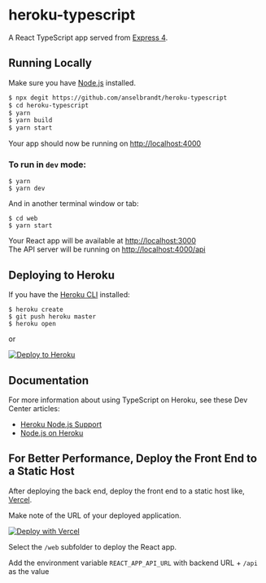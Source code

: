 # heroku-typescript

A React TypeScript app served from [Express 4](http://expressjs.com/).

## Running Locally

Make sure you have [Node.js](http://nodejs.org/) installed.

```sh
$ npx degit https://github.com/anselbrandt/heroku-typescript
$ cd heroku-typescript
$ yarn
$ yarn build
$ yarn start
```

Your app should now be running on [http://localhost:4000](http://localhost:4000/)

### To run in `dev` mode:

```
$ yarn
$ yarn dev
```

And in another terminal window or tab:

```
$ cd web
$ yarn start
```

Your React app will be available at [http://localhost:3000](http://localhost:3000/)  
The API server will be running on [http://localhost:4000/api](http://localhost:4000/api)

## Deploying to Heroku

If you have the [Heroku CLI](https://devcenter.heroku.com/articles/heroku-cli) installed:

```
$ heroku create
$ git push heroku master
$ heroku open
```

or

[![Deploy to Heroku](https://www.herokucdn.com/deploy/button.png)](https://heroku.com/deploy)

## Documentation

For more information about using TypeScript on Heroku, see these Dev Center articles:

- [Heroku Node.js Support](https://devcenter.heroku.com/articles/nodejs-support)
- [Node.js on Heroku](https://devcenter.heroku.com/categories/nodejs)

## For Better Performance, Deploy the Front End to a Static Host

After deploying the back end, deploy the front end to a static host like, [Vercel](https://vercel.com).

Make note of the URL of your deployed application.

[![Deploy with Vercel](https://vercel.com/button)](https://vercel.com/import/project?template=https://github.com/anselbrandt/heroku-typescript)

Select the `/web` subfolder to deploy the React app.

Add the environment variable `REACT_APP_API_URL` with backend URL + `/api` as the value
